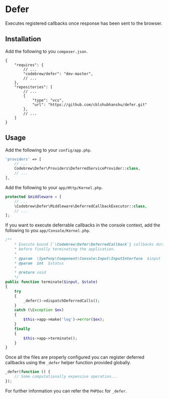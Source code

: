 # Defer

Executes registered callbacks once response has been sent to the browser.

## Installation

Add the following to you `composer.json`.

``` jsonc
{
    "requires": {
        // ...
        "codebrew/defer": "dev-master",
        // ...
    },
    "repositories": [
        // ...
        {
            "type": "vcs",
            "url": "https://github.com/cblshubhanshu/defer.git"
        },
        // ...
    ]
}
```

## Usage

Add the following to your `config/app.php`.

``` php
'providers' => [
    // ...
    Codebrew\Defer\Providers\DeferredServiceProvider::class,
    // ...
],
```

Add the following to your `app/Http/Kernel.php`.

``` php
protected $middleware = [
    // ...
    \Codebrew\Defer\Middleware\DeferredCallbackExecutor::class,
    // ...
];
```

If you want to execute deferrable callbacks in the console context, add the following to you `app/Console/Kernel.php`.

``` php
/**
    * Execute bound [`\Codebrew\Defer\DeferredCallback`] callbacks during termination
    * before finally terminating the application.
    *
    * @param  \Symfony\Component\Console\Input\InputInterface  $input
    * @param  int  $status
    *
    * @return void
    */
public function terminate($input, $state)
{
    try
    {
        _defer()->dispatchDeferredCalls();
    }
    catch (\Exception $ex)
    {
        $this->app->make('log')->error($ex);
    }
    finally
    {
        $this->app->terminate();
    }
}
```

Once all the files are properly configured you can register deferred callbacks using the `_defer` helper function provided globally.

``` php
_defer(function () {
    // Some computationally expensive operation...
});
```

For further information you can refer the `PHPDoc` for `_defer`.
